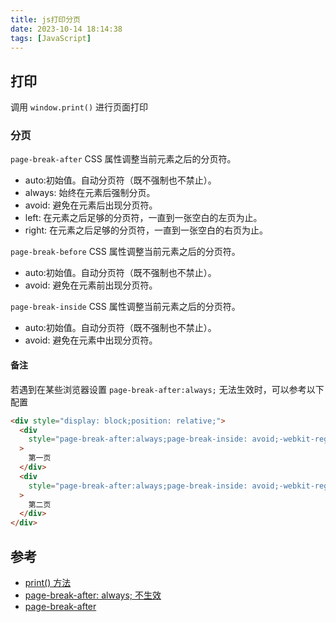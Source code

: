 ```yaml
---
title: js打印分页
date: 2023-10-14 18:14:38
tags: [JavaScript]
---
```


## 打印

调用 `window.print()` 进行页面打印

### 分页

`page-break-after` CSS 属性调整当前元素之后的分页符。

- auto:初始值。自动分页符（既不强制也不禁止）。
- always: 始终在元素后强制分页。
- avoid: 避免在元素后出现分页符。
- left: 在元素之后足够的分页符，一直到一张空白的左页为止。
- right: 在元素之后足够的分页符，一直到一张空白的右页为止。

`page-break-before` CSS 属性调整当前元素之后的分页符。

- auto:初始值。自动分页符（既不强制也不禁止）。
- avoid: 避免在元素前出现分页符。

`page-break-inside` CSS 属性调整当前元素之后的分页符。

- auto:初始值。自动分页符（既不强制也不禁止）。
- avoid: 避免在元素中出现分页符。

#### 备注

若遇到在某些浏览器设置 `page-break-after:always;` 无法生效时，可以参考以下配置

```html
<div style="display: block;position: relative;">
  <div
    style="page-break-after:always;page-break-inside: avoid;-webkit-region-break-inside: avoid;"
  >
    第一页
  </div>
  <div
    style="page-break-after:always;page-break-inside: avoid;-webkit-region-break-inside: avoid;"
  >
    第二页
  </div>
</div>
```

## 参考

- [print() 方法](https://developer.mozilla.org/zh-CN/docs/Web/API/Window/print)
- [page-break-after: always; 不生效](https://stackoverflow.com/questions/1630819/google-chrome-printing-page-breaks)
- [page-break-after](https://developer.mozilla.org/zh-CN/docs/Web/CSS/page-break-after)
